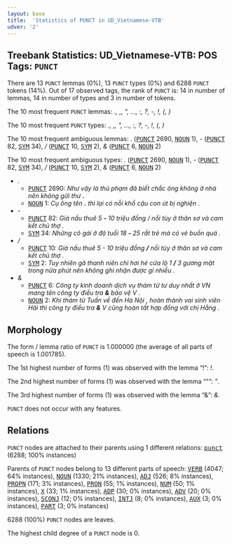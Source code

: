 ```yaml
---
layout: base
title:  'Statistics of PUNCT in UD_Vietnamese-VTB'
udver: '2'
---
```


## Treebank Statistics: UD_Vietnamese-VTB: POS Tags: `PUNCT`

There are 13 `PUNCT` lemmas (0%), 13 `PUNCT` types (0%) and 6288 `PUNCT` tokens (14%).
Out of 17 observed tags, the rank of `PUNCT` is: 14 in number of lemmas, 14 in number of types and 3 in number of tokens.

The 10 most frequent `PUNCT` lemmas: <em>., ,, ", ..., :, ?, -, !, (, )</em>

The 10 most frequent `PUNCT` types:  <em>., ,, ", ..., :, ?, -, !, (, )</em>

The 10 most frequent ambiguous lemmas: <em>.</em> (<tt><a href="vi_vtb-pos-PUNCT.html">PUNCT</a></tt> 2690, <tt><a href="vi_vtb-pos-NOUN.html">NOUN</a></tt> 1), <em>-</em> (<tt><a href="vi_vtb-pos-PUNCT.html">PUNCT</a></tt> 82, <tt><a href="vi_vtb-pos-SYM.html">SYM</a></tt> 34), <em>/</em> (<tt><a href="vi_vtb-pos-PUNCT.html">PUNCT</a></tt> 10, <tt><a href="vi_vtb-pos-SYM.html">SYM</a></tt> 2), <em>&</em> (<tt><a href="vi_vtb-pos-PUNCT.html">PUNCT</a></tt> 6, <tt><a href="vi_vtb-pos-NOUN.html">NOUN</a></tt> 2)

The 10 most frequent ambiguous types:  <em>.</em> (<tt><a href="vi_vtb-pos-PUNCT.html">PUNCT</a></tt> 2690, <tt><a href="vi_vtb-pos-NOUN.html">NOUN</a></tt> 1), <em>-</em> (<tt><a href="vi_vtb-pos-PUNCT.html">PUNCT</a></tt> 82, <tt><a href="vi_vtb-pos-SYM.html">SYM</a></tt> 34), <em>/</em> (<tt><a href="vi_vtb-pos-PUNCT.html">PUNCT</a></tt> 10, <tt><a href="vi_vtb-pos-SYM.html">SYM</a></tt> 2), <em>&</em> (<tt><a href="vi_vtb-pos-PUNCT.html">PUNCT</a></tt> 6, <tt><a href="vi_vtb-pos-NOUN.html">NOUN</a></tt> 2)


* <em>.</em>
  * <tt><a href="vi_vtb-pos-PUNCT.html">PUNCT</a></tt> 2690: <em>Như vậy là thủ phạm đã biết chắc ông không ở nhà nên không gửi thư <b>.</b></em>
  * <tt><a href="vi_vtb-pos-NOUN.html">NOUN</a></tt> 1: <em>Cụ ông tên <b>.</b> thì lại có nỗi khổ cậu con út bị nghiện .</em>
* <em>-</em>
  * <tt><a href="vi_vtb-pos-PUNCT.html">PUNCT</a></tt> 82: <em>Giá nấu thuê 5 <b>-</b> 10 triệu đồng / nồi tùy ở thân sơ và cam kết chủ thợ .</em>
  * <tt><a href="vi_vtb-pos-SYM.html">SYM</a></tt> 34: <em>Những cô gái ở độ tuổi 18 <b>-</b> 25 rất trẻ mà có vẻ buồn quá .</em>
* <em>/</em>
  * <tt><a href="vi_vtb-pos-PUNCT.html">PUNCT</a></tt> 10: <em>Giá nấu thuê 5 - 10 triệu đồng <b>/</b> nồi tùy ở thân sơ và cam kết chủ thợ .</em>
  * <tt><a href="vi_vtb-pos-SYM.html">SYM</a></tt> 2: <em>Tuy nhiên gã thanh niên chỉ hơi hé cửa lộ 1 <b>/</b> 3 gương mặt trong nửa phút nên không ghi nhận được gì nhiều .</em>
* <em>&</em>
  * <tt><a href="vi_vtb-pos-PUNCT.html">PUNCT</a></tt> 6: <em>Công ty kinh doanh dịch vụ thám tử tư duy nhất ở VN mang tên công ty điều tra <b>&</b> bảo vệ V .</em>
  * <tt><a href="vi_vtb-pos-NOUN.html">NOUN</a></tt> 2: <em>Khi thám tử Tuấn về đến Hà Nội , hoàn thành vai sinh viên Hải thì công ty điều tra <b>&</b> V cũng hoàn tất hợp đồng với chị Hằng .</em>

## Morphology

The form / lemma ratio of `PUNCT` is 1.000000 (the average of all parts of speech is 1.001785).

The 1st highest number of forms (1) was observed with the lemma “!”: <em>!</em>.

The 2nd highest number of forms (1) was observed with the lemma “"”: <em>"</em>.

The 3rd highest number of forms (1) was observed with the lemma “&”: <em>&</em>.

`PUNCT` does not occur with any features.


## Relations

`PUNCT` nodes are attached to their parents using 1 different relations: <tt><a href="vi_vtb-dep-punct.html">punct</a></tt> (6288; 100% instances)

Parents of `PUNCT` nodes belong to 13 different parts of speech: <tt><a href="vi_vtb-pos-VERB.html">VERB</a></tt> (4047; 64% instances), <tt><a href="vi_vtb-pos-NOUN.html">NOUN</a></tt> (1330; 21% instances), <tt><a href="vi_vtb-pos-ADJ.html">ADJ</a></tt> (526; 8% instances), <tt><a href="vi_vtb-pos-PROPN.html">PROPN</a></tt> (171; 3% instances), <tt><a href="vi_vtb-pos-PRON.html">PRON</a></tt> (55; 1% instances), <tt><a href="vi_vtb-pos-NUM.html">NUM</a></tt> (50; 1% instances), <tt><a href="vi_vtb-pos-X.html">X</a></tt> (33; 1% instances), <tt><a href="vi_vtb-pos-ADP.html">ADP</a></tt> (30; 0% instances), <tt><a href="vi_vtb-pos-ADV.html">ADV</a></tt> (20; 0% instances), <tt><a href="vi_vtb-pos-SCONJ.html">SCONJ</a></tt> (12; 0% instances), <tt><a href="vi_vtb-pos-INTJ.html">INTJ</a></tt> (8; 0% instances), <tt><a href="vi_vtb-pos-AUX.html">AUX</a></tt> (3; 0% instances), <tt><a href="vi_vtb-pos-PART.html">PART</a></tt> (3; 0% instances)

6288 (100%) `PUNCT` nodes are leaves.

The highest child degree of a `PUNCT` node is 0.

